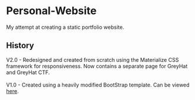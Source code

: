 # Personal-Website
My attempt at creating a static portfolio website.<br  />

## History
V2.0 - Redesigned and created from scratch using the Materialize CSS framework for responsiveness. Now contains a separate page for GreyHat and GreyHat CTF. <br /><br />
V1.0 - Created using a heavily modified BootStrap template. Can be viewed [here](sidsenkumar11.github.io/oldsite/).
